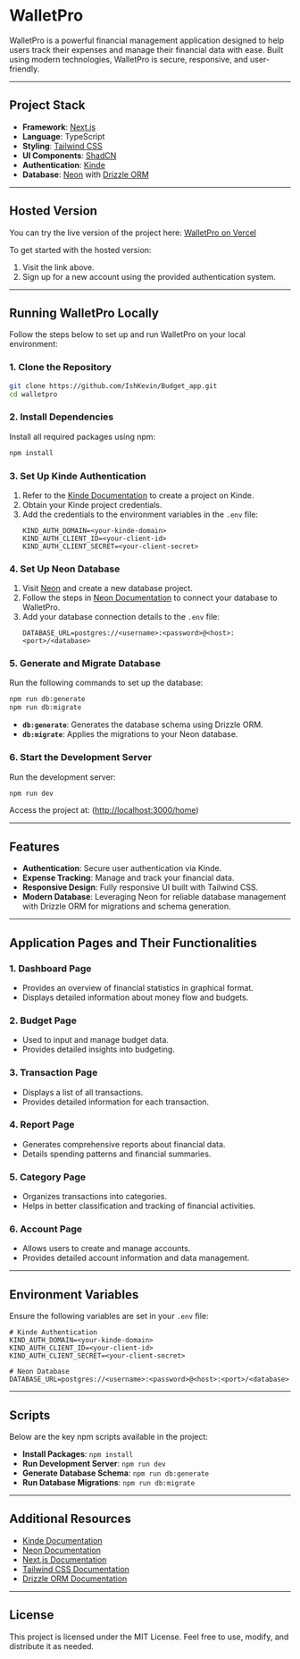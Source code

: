 # WalletPro

WalletPro is a powerful financial management application designed to help users track their expenses and manage their financial data with ease. Built using modern technologies, WalletPro is secure, responsive, and user-friendly.

---

## Project Stack

- **Framework**: [Next.js](https://nextjs.org/)  
- **Language**: TypeScript  
- **Styling**: [Tailwind CSS](https://tailwindcss.com/)  
- **UI Components**: [ShadCN](https://shadcn.dev/)  
- **Authentication**: [Kinde](https://kinde.com/)  
- **Database**: [Neon](https://neon.tech/) with [Drizzle ORM](https://orm.drizzle.team/)

---

## Hosted Version

You can try the live version of the project here: [WalletPro on Vercel](https://walletpro.vercel.app/)

To get started with the hosted version:
1. Visit the link above.
2. Sign up for a new account using the provided authentication system.

---

## Running WalletPro Locally

Follow the steps below to set up and run WalletPro on your local environment:

### 1. Clone the Repository

```bash
git clone https://github.com/IshKevin/Budget_app.git
cd walletpro
```

### 2. Install Dependencies

Install all required packages using npm:

```bash
npm install
```

### 3. Set Up Kinde Authentication

1. Refer to the [Kinde Documentation](https://docs.kinde.com/) to create a project on Kinde.
2. Obtain your Kinde project credentials.
3. Add the credentials to the environment variables in the `.env` file:
   ```env
   KIND_AUTH_DOMAIN=<your-kinde-domain>
   KIND_AUTH_CLIENT_ID=<your-client-id>
   KIND_AUTH_CLIENT_SECRET=<your-client-secret>
   ```

### 4. Set Up Neon Database

1. Visit [Neon](https://neon.tech/) and create a new database project.
2. Follow the steps in [Neon Documentation](https://neon.tech/docs/introduction) to connect your database to WalletPro.
3. Add your database connection details to the `.env` file:
   ```env
   DATABASE_URL=postgres://<username>:<password>@<host>:<port>/<database>
   ```

### 5. Generate and Migrate Database

Run the following commands to set up the database:

```bash
npm run db:generate
npm run db:migrate
```

- **`db:generate`**: Generates the database schema using Drizzle ORM.
- **`db:migrate`**: Applies the migrations to your Neon database.

### 6. Start the Development Server

Run the development server:

```bash
npm run dev
```

Access the project at: (<http://localhost:3000/home>)

---

## Features

- **Authentication**: Secure user authentication via Kinde.
- **Expense Tracking**: Manage and track your financial data.
- **Responsive Design**: Fully responsive UI built with Tailwind CSS.
- **Modern Database**: Leveraging Neon for reliable database management with Drizzle ORM for migrations and schema generation.

---

## Application Pages and Their Functionalities

### 1. Dashboard Page
- Provides an overview of financial statistics in graphical format.
- Displays detailed information about money flow and budgets.

### 2. Budget Page
- Used to input and manage budget data.
- Provides detailed insights into budgeting.

### 3. Transaction Page
- Displays a list of all transactions.
- Provides detailed information for each transaction.

### 4. Report Page
- Generates comprehensive reports about financial data.
- Details spending patterns and financial summaries.

### 5. Category Page
- Organizes transactions into categories.
- Helps in better classification and tracking of financial activities.

### 6. Account Page
- Allows users to create and manage accounts.
- Provides detailed account information and data management.

---

## Environment Variables

Ensure the following variables are set in your `.env` file:

```env
# Kinde Authentication
KIND_AUTH_DOMAIN=<your-kinde-domain>
KIND_AUTH_CLIENT_ID=<your-client-id>
KIND_AUTH_CLIENT_SECRET=<your-client-secret>

# Neon Database
DATABASE_URL=postgres://<username>:<password>@<host>:<port>/<database>
```

---

## Scripts

Below are the key npm scripts available in the project:

- **Install Packages**: `npm install`
- **Run Development Server**: `npm run dev`
- **Generate Database Schema**: `npm run db:generate`
- **Run Database Migrations**: `npm run db:migrate`

---

## Additional Resources

- [Kinde Documentation](https://docs.kinde.com/)
- [Neon Documentation](https://neon.tech/docs/introduction)
- [Next.js Documentation](https://nextjs.org/docs)
- [Tailwind CSS Documentation](https://tailwindcss.com/docs)
- [Drizzle ORM Documentation](https://orm.drizzle.team/)

---

## License

This project is licensed under the MIT License. Feel free to use, modify, and distribute it as needed.
